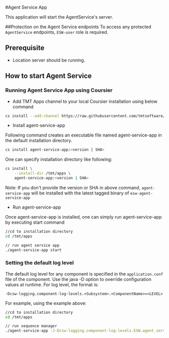 #Agent Service App

This application will start the AgentService's server.

##Protection on the Agent Service endpoints
To access any protected `AgentService` endpoints, `ESW-user` role is required.

## Prerequisite

 - Location server should be running.

## How to start Agent Service

### Running Agent Service App using Coursier

* Add TMT Apps channel to your local Coursier installation using below command

```bash
cs install --add-channel https://raw.githubusercontent.com/tmtsoftware/osw-apps/master/apps.prod.json
```

* Install agent-service-app

Following command creates an executable file named agent-service-app in the default installation directory.

```bash
cs install agent-service-app:<version | SHA>
```

One can specify installation directory like following:

```bash
cs install \
    --install-dir /tmt/apps \
    agent-service-app:<version | SHA>
```
Note: If you don't provide the version or SHA in above command, `agent-service-app` will be installed with the latest tagged binary of `esw-agent-service-app`

* Run agent-service-app

Once agent-service-app is installed, one can simply run agent-service-app by executing start command

```bash
//cd to installation directory
cd /tmt/apps

// run agent service app
./agent-service-app start
```

### Setting the default log level

The default log level for any component is specified in the `application.conf` file of the component.
Use the java -D option to override configuration values at runtime.  For log level, the format is:

```
-Dcsw-logging.component-log-levels.<Subsystem>.<ComponentName>=<LEVEL>
```

For example, using the example above:

```bash
//cd to installation directory
cd /tmt/apps

// run sequence manager
./agent-service-app -J-Dcsw-logging.component-log-levels.ESW.agent_servic=TRACE start
```
